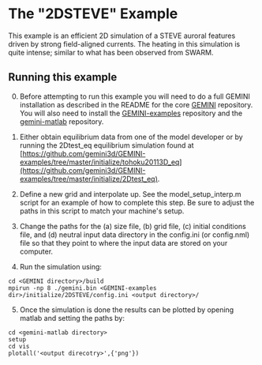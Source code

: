 # The "2DSTEVE" Example

This example is an efficient 2D simulation of a STEVE auroral features driven by strong field-aligned currents.  The heating in this simulation is quite intense; similar to what has been observed from SWARM.  

## Running this example

0)  Before attempting to run this example you will need to do a full GEMINI installation as described in the README for the core [GEMINI](https://github.com/gemini3d/GEMINI) repository.  You will also need to install the [GEMINI-examples](https://github.com/gemini3d/GEMINI-examples) repository and the [gemini-matlab](https://github.com/gemini3d/gemini-matlab) repository.  

1)  Either obtain equilibrium data from one of the model developer or by running the 2Dtest_eq equilibrium simulation found at [https://github.com/gemini3d/GEMINI-examples/tree/master/initialize/tohoku20113D_eq](https://github.com/gemini3d/GEMINI-examples/tree/master/initialize/2Dtest_eq).

2)  Define a new grid and interpolate up.  See the model_setup_interp.m script for an example of how to complete this step.  Be sure to adjust the paths in this script to match your machine's setup.   

3)  Change the paths for the (a) size file, (b) grid file, (c) initial conditions file, and (d) neutral input data directory in the config.ini (or config.nml) file so that they point to where the input data are stored on your computer.  

4)  Run the simulation using:

``` 
cd <GEMINI directory>/build 
mpirun -np 8 ./gemini.bin <GEMINI-examples dir>/initialize/2DSTEVE/config.ini <output directory>/ 
```

5)  Once the simulation is done the results can be plotted by opening matlab and setting the paths by:

``` 
cd <gemini-matlab directory>
setup
cd vis
plotall('<output direcotry>',{'png'})
```